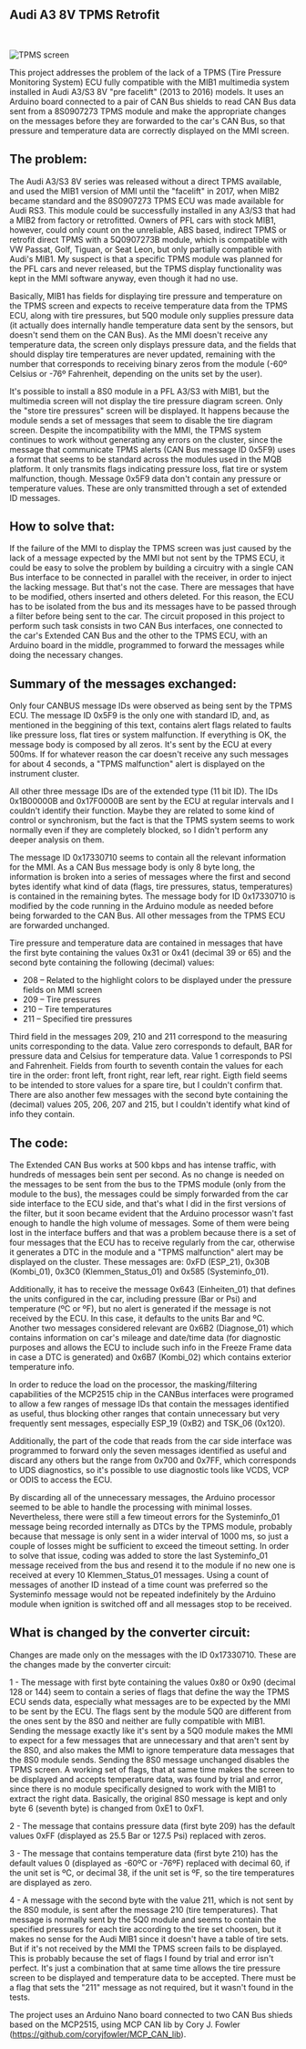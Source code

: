 ## Audi A3 8V TPMS Retrofit
<br>

![TPMS screen](/img/TPMS_screen.jpg)

This project addresses the problem of the lack of a TPMS (Tire Pressure Monitoring System) ECU  fully compatible with the MIB1 multimedia system installed in Audi A3/S3 8V "pre facelift" (2013 to 2016) models. It uses an Arduino board connected to a pair of CAN Bus shields to read CAN Bus data sent from a 8S0907273 TPMS module and make the appropriate changes on the messages before they are forwarded to the car's CAN Bus, so that pressure and temperature data are correctly displayed on the MMI screen.

## The problem:

The Audi A3/S3 8V series was released without a direct TPMS available, and used the MIB1 version of MMI until the "facelift" in 2017, when MIB2 became standard and the 8S0907273 TPMS ECU was made available for Audi RS3. This module could be successfully installed in any A3/S3 that had a MIB2 from factory or retrofitted. Owners of PFL cars with stock MIB1, however, could only count on the unreliable, ABS based, indirect TPMS or retrofit direct TPMS with a 5Q0907273B module, which is compatible with VW Passat, Golf, Tiguan, or Seat Leon, but only partially compatible with Audi's MIB1. My suspect is that a specific TPMS module was planned for the PFL cars and never released, but the TPMS display functionality was kept in the MMI software anyway, even though it had no use.

Basically, MIB1 has fields for displaying tire pressure and temperature on the TPMS screen and expects to receive temperature data from the TPMS ECU, along with tire pressures, but 5Q0 module only supplies pressure data (it actually does internally handle temperature data sent by the sensors, but doesn't send them on the CAN Bus). As the MMI doesn't receive any temperature data, the screen only displays pressure data, and the fields that should display tire temperatures are never updated, remaining with the number that corresponds to receiving binary zeros from the module (-60º Celsius or -76º Fahrenheit, depending on the units set by the user).

It's possible to install a 8S0 module in a PFL A3/S3 with MIB1, but the multimedia screen will not display the tire pressure diagram screen. Only the "store tire pressures" screen will be displayed. It happens because the module sends a set of messages that seem to disable the tire diagram screen. Despite the incompatibility with the MMI, the TPMS system continues to work without generating any errors on the cluster, since the message that communicate TPMS alerts (CAN Bus message ID 0x5F9) uses a format that seems to be standard across the modules used in the MQB platform. It only transmits flags indicating pressure loss, flat tire or system malfunction, though. Message 0x5F9 data don't contain any pressure or temperature values. These are only transmitted through a set of extended ID messages.

## How to solve that:

If the failure of the MMI to display the TPMS screen was just caused by the lack of a message expected by the MMI but not sent by the TPMS ECU, it could be easy to solve the problem by building a circuitry with a single CAN Bus interface to be connected in parallel with the receiver, in order to inject the lacking message. But that's not the case. There are messages that have to be modified, others inserted and others deleted. For this reason, the ECU has to be isolated from the bus and its messages have to be passed through a filter before being sent to the car. The circuit proposed in this project to perform such task consists in two CAN Bus interfaces, one connected to the car's Extended CAN Bus and the other to the TPMS ECU, with an Arduino board in the middle, programmed to forward the messages while doing the necessary changes.

## Summary of the messages exchanged:

Only four CANBUS message IDs were observed as being sent by the TPMS ECU. The message ID 0x5F9 is the only one with standard ID, and, as mentioned in the beggining of this text, contains alert flags related to faults like pressure loss, flat tires or system malfunction. If everything is OK, the message body is composed by all zeros. It's sent by the ECU at every 500ms. If for whatever reason the car doesn't receive any such messages for about 4 seconds, a "TPMS malfunction" alert is displayed on the instrument cluster.

All other three message IDs are of the extended type (11 bit ID). The IDs 0x1B00000B and 0x17F0000B are sent by the ECU at regular intervals and I couldn't identify their function. Maybe they are related to some kind of control or synchronism, but the fact is that the TPMS system seems to work normally even if they are completely blocked, so I didn't perform any deeper analysis on them.

The message ID 0x17330710 seems to contain all the relevant information for the MMI. As a CAN Bus message body is only 8 byte long, the information is broken into a series of messages where the first and second bytes identify what kind of data (flags, tire pressures, status, temperatures) is contained in the remaining bytes. The message body for ID 0x17330710  is modified by the code running in the Arduino module as needed before being forwarded to the CAN Bus. All other messages from the TPMS ECU are forwarded unchanged.

Tire pressure and temperature data are contained in messages that have the first byte containing the values 0x31 or 0x41 (decimal 39 or 65) and the second byte containing the following (decimal) values:
- 208 – Related to the highlight colors to be displayed under the pressure fields on MMI screen
- 209 – Tire pressures
- 210 – Tire temperatures
- 211 – Specified tire pressures

Third field in the messages 209, 210 and 211 correspond to the measuring units corresponding to the data. Value zero corresponds to default, BAR for pressure data and Celsius for temperature data. Value 1 corresponds to PSI and Fahrenheit. Fields from fourth to seventh contain the values for each tire in the order: front left, front right, rear left, rear right. Eigth field seems to be intended to store values for a spare tire, but I couldn't confirm that.
There are also another few messages with the second byte containing the (decimal) values 205, 206, 207 and 215, but I couldn't identify what kind of info they contain.

## The code:

The Extended CAN Bus works at 500 kbps and has intense traffic, with hundreds of messages bein sent per second. As no change is needed on the messages to be sent from the bus to the TPMS module (only from the module to the bus), the messages could be simply forwarded from the car side interface to the ECU side, and that's what I did in the first versions of the filter, but it soon became evident that the Arduino processor wasn't fast enough to handle the high volume of messages. Some of them were being lost in the interface buffers and that was a problem because there is a set of four messages that the ECU has to receive regularly from the car, otherwise it generates a DTC in the module and a "TPMS malfunction" alert may be displayed on the cluster. These messages are: 0xFD  (ESP_21), 0x30B (Kombi_01), 0x3C0 (Klemmen_Status_01) and 0x585 (Systeminfo_01).

Additionally, it has to receive the message 0x643 (Einheiten_01) that defines the units configured in the car, including pressure (Bar or Psi) and temperature (ºC or ºF), but no alert is generated if the message is not received by the ECU. In this case, it defaults to the units Bar and ºC. Another two messages considered relevant are 0x6B2 (Diagnose_01) which contains information on car's mileage and date/time data (for diagnostic purposes and allows the ECU to include such info in the Freeze Frame data in case a DTC is generated) and 0x6B7 (Kombi_02) which contains exterior temperature info.

In order to reduce the load on the processor, the masking/filtering capabilities of the MCP2515 chip in the CANBus interfaces were programed to allow a few ranges of message IDs that contain the messages identified as useful, thus blocking other ranges that contain unnecessary but very frequently sent messages, especially ESP_19 (0xB2) and TSK_06 (0x120). 

Additionally, the part of the code that reads from the car side interface was programmed to forward only the seven messages identified as useful and discard any others but the range from 0x700 and 0x7FF, which corresponds to UDS diagnostics, so it's possible to use diagnostic tools like VCDS, VCP or ODIS to access the ECU.

By discarding all of the unnecessary messages, the Arduino processor seemed to be able to handle the processing with minimal losses. Nevertheless, there were still a few timeout errors for the Systeminfo_01 message being recorded internally as DTCs by the TPMS module, probably because that message is only sent in a wider interval of 1000 ms, so just a couple of losses might be sufficient to exceed the timeout setting. In order to solve that issue, coding was added to store the last Systeminfo_01 message received from the bus and resend it to the module if no new one is received at every 10 Klemmen_Status_01 messages. Using a count of  messages of another ID instead of a time count was preferred so the Systeminfo message would not be repeated indefinitely by the Arduino module when ignition is switched off and all messages stop to be received.

## What is changed by the converter circuit:

Changes are made only on the messages with the ID 0x17330710. These are the changes made by the converter circuit:

1 -  The message with first byte containing the values 0x80 or 0x90 (decimal 128 or 144) seem to contain a series of flags that define the way the TPMS ECU sends data, especially what messages are to be expected by the MMI to be sent by the ECU. The flags sent by the module 5Q0 are different from the ones sent by the 8S0 and neither are fully compatible with MIB1. Sending the message exactly like it's sent by a 5Q0 module makes the MMI to expect for a few messages that are unnecessary and that aren't sent by the 8S0, and also makes the MMI to ignore temperature data messages that the 8S0 module sends. Sending the 8S0 message unchanged disables the TPMS screen. A working set of flags, that at same time makes the screen to be displayed and accepts temperature data, was found by trial and error, since there is no module specifically designed to work with the MIB1 to extract the right data. Basically, the original 8S0 message is kept and only byte 6 (seventh byte) is changed from 0xE1 to 0xF1.

2 - The message that contains pressure data (first byte 209) has the default values 0xFF (displayed as 25.5 Bar or 127.5 Psi) replaced with zeros.

3 - The message that contains temperature data (first byte 210) has the default values 0 (displayed as -60ºC or -76ºF) replaced with decimal 60, if the unit set is ºC, or decimal 38, if the unit set is ºF, so the tire temperatures are displayed as zero.

4 - A message with the second byte with the value 211, which is not sent by the 8S0 module, is sent after the message 210 (tire temperatures). That message is normally sent by the 5Q0 module and seems to contain the specified pressures for each tire according to the tire set choosen, but it makes no sense for the Audi MIB1 since it doesn't have a table of tire sets. But if it's not received by the MMI the TPMS screen fails to be displayed. This is probably because the set of flags I found by trial and error isn't perfect. It's just a combination that at same time allows the tire pressure screen to be displayed and temperature data to be accepted. There must be a flag that sets the "211" message as not required, but it wasn't found in the tests.

The project uses an Arduino Nano board connected to two CAN Bus shieds based on the MCP2515, using MCP CAN lib by Cory J. Fowler (https://github.com/coryjfowler/MCP_CAN_lib).

